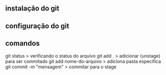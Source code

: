 ## instalação do git

## configuração do git

## comandos

git status > verificando o status do arquivo
git add . > adicionar (unstage) para ser commitado 
git add nome-do-arquivo > adiciona pasta específica
git commit -m "mensagem" > commitar para o stage
